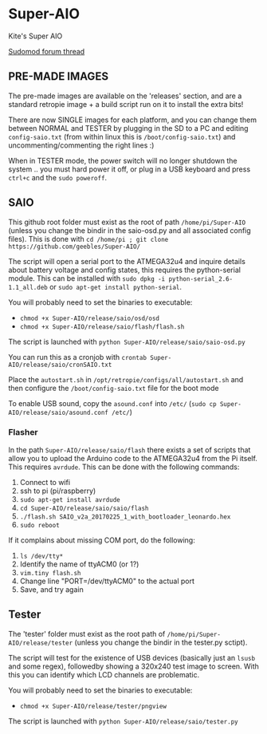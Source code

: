 # Super-AIO
Kite's Super AIO

[Sudomod forum thread](http://www.sudomod.com/forum/viewtopic.php?f=3&t=1878)

## PRE-MADE IMAGES
The pre-made images are available on the 'releases' section, and are a standard retropie image + a build script run on it to install the extra bits!

There are now SINGLE images for each platform, and you can change them between NORMAL and TESTER by plugging in the SD to a PC and editing `config-saio.txt` (from within linux this is `/boot/config-saio.txt`) and uncommenting/commenting the right lines :)

When in TESTER mode, the power switch will no longer shutdown the system .. you must hard power it off, or plug in a USB keyboard and press `ctrl+c` and the `sudo poweroff`.

## SAIO
This github root folder must exist as the root of path `/home/pi/Super-AIO` (unless you change the bindir in the saio-osd.py and all associated config files).
This is done with `cd /home/pi ; git clone https://github.com/geebles/Super-AIO/`

The script will open a serial port to the ATMEGA32u4 and inquire details about battery voltage and config states, this requires the python-serial module. This can be installed with `sudo dpkg -i python-serial_2.6-1.1_all.deb` or `sudo apt-get install python-serial`.

You will probably need to set the binaries to executable:
- `chmod +x Super-AIO/release/saio/osd/osd`
- `chmod +x Super-AIO/release/saio/flash/flash.sh`

The script is launched with `python Super-AIO/release/saio/saio-osd.py`

You can run this as a cronjob with `crontab Super-AIO/release/saio/cronSAIO.txt`

Place the `autostart.sh` in `/opt/retropie/configs/all/autostart.sh` and then configure the `/boot/config-saio.txt` file for the boot mode

To enable USB sound, copy the `asound.conf` into `/etc/` (`sudo cp Super-AIO/release/saio/asound.conf /etc/`)

### Flasher
In the path `Super-AIO/release/saio/flash` there exists a set of scripts that allow you to upload the Arduino code to the ATMEGA32u4 from the Pi itself. This requires `avrdude`. This can be done with the following commands:

1. Connect to wifi
2. ssh to pi (pi/raspberry)
3. `sudo apt-get install avrdude`
4. `cd Super-AIO/release/saio/saio/flash`
5. `./flash.sh SAIO_v2a_20170225_1_with_bootloader_leonardo.hex`
6. `sudo reboot`

If it complains about missing COM port, do the following:

1. `ls /dev/tty*`
2. Identify the name of ttyACM0 (or 1?)
3. `vim.tiny flash.sh`
4. Change line "PORT=/dev/ttyACM0" to the actual port
5. Save, and try again

## Tester
The 'tester' folder must exist as the root path of `/home/pi/Super-AIO/release/tester` (unless you change the bindir in the tester.py sctipt).

The script will test for the existence of USB devices (basically just an `lsusb` and some regex), followedby showing a 320x240 test image to screen. With this you can identify which LCD channels are problematic.

You will probably need to set the binaries to executable:
- `chmod +x Super-AIO/release/tester/pngview`

The script is launched with `python Super-AIO/release/saio/tester.py`